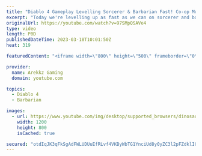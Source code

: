 ```yaml
---
title: "Diablo 4 Gameplay Levelling Sorcerer & Barbarian Fast! Co-op Multiplayer Farming & Grinding"
excerpt: "Today we're levelling up as fast as we can on sorcerer and barbarian in co-op multiplayer so we can get to the higher level ..."
originalUrl: https://youtube.com/watch?v=97SMpQSAVe4
type: video
length: P0D
publishedDateTime: 2023-03-18T10:01:50Z
heat: 319

featuredContent: "<iframe width=\"800\" height=\"500\" frameborder=\"0\" src=\"https://www.youtube.com/embed/97SMpQSAVe4\" allow=\"accelerometer; autoplay; encrypted-media; gyroscope; picture-in-picture\" allowfullscreen></iframe>"

provider:
  name: Arekkz Gaming
  domain: youtube.com

topics:
  - Diablo 4
  - Barbarian

images:
  - url: https://www.youtube.com/img/desktop/supported_browsers/dinosaur.png
    width: 1200
    height: 800
    isCached: true

secured: "otdIqJK3qFkSgAdFWLUDUuEfRLvf4VKByWbTG1YnciUd8y0yZC3l2pFZdklIOYoVgnNJ44IAZ0hdfUgITGeXT7OsNRFCZhafFmHvu2KgN9ga37fZE4WWroTHMyXxhPR/bqYChrccqislITmEQK1471ZuuDW6sDG7k+BYfkeRTDiUNYe0UDW3qIaKrP5f7fLzdlwJFr0MwBytHHRD9dKleC2P6hJKzqkJLh7MKtCNJ4L1gMSu7eN+O9DAGiJSTftJ+6vhJJL80nceHdB1eRllIlNzPITQyERGnhqv5GW+fd/LQsj0pDVDNu9GvKQVo9vgoKsYPUY7I/VMMlEZ/Xy/vIcx+O2EVIL94EWOwb/X1LhruAuBuHFyIvn3P79tW+FRm740SmTdayIB6KiCZD//NA==;HhnsX40NCnNZZ0z0p18rog=="
---
```


